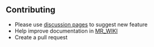 ## Contributing

* Please use [discussion pages](https://github.com/Medial-EarlySign/MR_LIBS/discussions) to suggest new feature
* Help improve documentation in [MR_WIKI](https://github.com/Medial-EarlySign/MR_WIki)
* Create a pull request